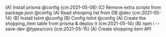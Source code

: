 (A) Install prisma @config {cm:2021-05-08}
(C) Remove extra scripts from package.json @config
(A) Read shooping list from DB @dev  {cm:2021-05-14}
(B) Install tslint @config
(B) Config tslint @config
(A) Create the shopping_item table from prisma & deploy it {cm:2021-05-14}
(B) npm i --save-dev \@types/cors {cm:2021-05-15}
(A) Create shopping item API